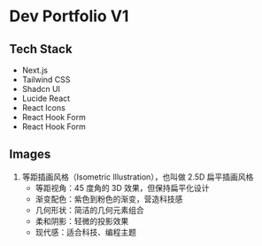 # Dev Portfolio V1

## Tech Stack

- Next.js
- Tailwind CSS
- Shadcn UI
- Lucide React
- React Icons
- React Hook Form
- React Hook Form

## Images

1. 等距插画风格（Isometric Illustration），也叫做 2.5D 扁平插画风格
   - 等距视角：45 度角的 3D 效果，但保持扁平化设计
   - 渐变配色：紫色到粉色的渐变，营造科技感
   - 几何形状：简洁的几何元素组合
   - 柔和阴影：轻微的投影效果
   - 现代感：适合科技、编程主题
